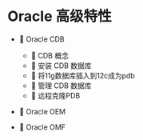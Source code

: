# Oracle 高级特性

* 📑 Oracle CDB

  * 📄 CDB 概念
  * 📄 安装 CDB 数据库
  * 📄 将11g数据库插入到12c成为pdb
  * 📄 管理 CDB 数据库
  * 📄 远程克隆PDB
* 📄 Oracle OEM
* 📄 Oracle OMF

　　‍
